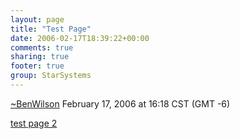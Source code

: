 ```yaml
---
layout: page
title: "Test Page"
date: 2006-02-17T18:39:22+00:00
comments: true
sharing: true
footer: true
group: StarSystems
---
```


[~BenWilson](/star-systems/~ben-wilson) February 17, 2006 at 16:18 CST (GMT -6)

[test page 2](/star-systems/test-page-2)
